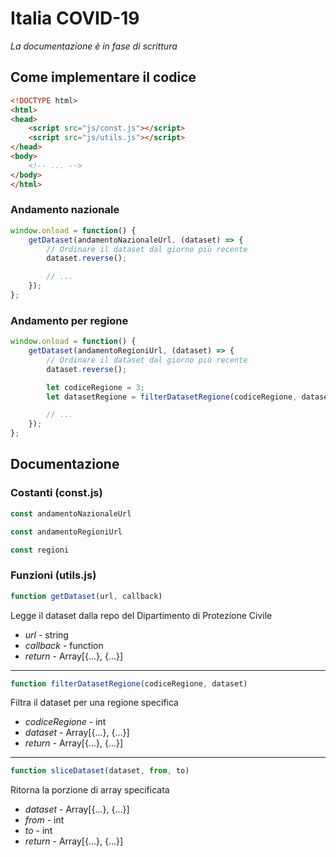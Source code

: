 # Italia COVID-19

*La documentazione è in fase di scrittura*


## Come implementare il codice

```html
<!DOCTYPE html>
<html>
<head>
	<script src="js/const.js"></script>
	<script src="js/utils.js"></script>
</head>
<body>
	<!-- ... -->
</body>
</html>
```

### Andamento nazionale
```javascript
window.onload = function() {
	getDataset(andamentoNazionaleUrl, (dataset) => {
		// Ordinare il dataset dal giorno più recente
		dataset.reverse();

		// ...
	});
};
```


### Andamento per regione
```javascript
window.onload = function() {
	getDataset(andamentoRegioniUrl, (dataset) => {
		// Ordinare il dataset dal giorno più recente
		dataset.reverse();

		let codiceRegione = 3;
		let datasetRegione = filterDatasetRegione(codiceRegione, dataset);

		// ...
	});
};
```

## Documentazione

### Costanti (const.js)

```javascript
const andamentoNazionaleUrl

const andamentoRegioniUrl

const regioni
```

### Funzioni (utils.js)

```javascript
function getDataset(url, callback)
```

Legge il dataset dalla repo del Dipartimento di Protezione Civile

* *url* - string
* *callback* - function
* *return* - Array[{...}, {...}]

---

```javascript
function filterDatasetRegione(codiceRegione, dataset)
```

Filtra il dataset per una regione specifica

* *codiceRegione* - int
* *dataset* - Array[{...}, {...}]
* *return* - Array[{...}, {...}]

---

```javascript
function sliceDataset(dataset, from, to)
```

Ritorna la porzione di array specificata

* *dataset* - Array[{...}, {...}]
* *from* - int
* *to* - int
* *return* - Array[{...}, {...}]
